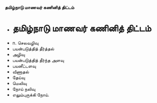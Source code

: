 **தமிழ்நாடு மாணவர் கணினித் திட்டம்**
- # தமிழ்நாடு மாணவர் கணினித் திட்டம்
- n. செலவழிவு
- பயன்படுத்தித் தீர்த்தல்
- அழிவு
- பயன்படுத்தித் தீர்ந்த அளவு
- பயனீட்டளவு
- வீணாதல்
- தேய்வு
- மெலிவு
- நோய் நலிவு
- எலும்புருக்கி நோய்.

